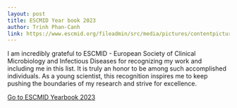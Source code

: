 ```yaml
---
layout: post
title: ESCMID Year book 2023  
author: Trinh Phan-Canh
link: https://www.escmid.org/fileadmin/src/media/pictures/contentpictures/Yearbook/ESCMID-Yearbook_20230413.pdf
---
```


I am incredibly grateful to ESCMID - European Society of Clinical Microbiology and Infectious Diseases for recognizing my work and including me in this list. It is truly an honor to be among such accomplished individuals. As a young scientist, this recognition inspires me to keep pushing the boundaries of my research and strive for excellence.

<A href="https://www.escmid.org/fileadmin/src/media/pictures/contentpictures/Yearbook/ESCMID-Yearbook_20230413.pdf" target="_blank">Go to ESCMID Yearbook 2023</A>
